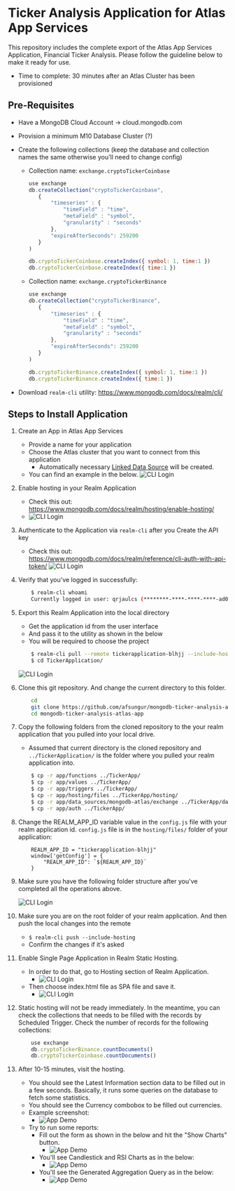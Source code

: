 
# Ticker Analysis Application for Atlas App Services

This repository includes the complete export of the Atlas App Services Application, Financial Ticker Analysis. Please follow the guideline below to make it ready for use. 

- Time to complete: 30 minutes after an Atlas Cluster has been provisioned

## Pre-Requisites

 - Have a MongoDB Cloud Account -> cloud.mongodb.com
 - Provision a minimum M10 Database Cluster (?)
 - Create the following collections (keep the database and collection names the same otherwise you'll need to change config)
	 - Collection name: `exchange.cryptoTickerCoinbase`
		 ```javascript
		use exchange
		db.createCollection("cryptoTickerCoinbase",
			{
				"timeseries" : {
					"timeField" : "time",
					"metaField" : "symbol",
					"granularity" : "seconds"
				},
				"expireAfterSeconds": 259200 
			}
		)

		db.cryptoTickerCoinbase.createIndex({ symbol: 1, time:1 })
		db.cryptoTickerCoinbase.createIndex({ time:1 })
		 ```

	 - Collection name: `exchange.cryptoTickerBinance`
		 ```javascript
		use exchange
		db.createCollection("cryptoTickerBinance",
			{
				"timeseries" : {
					"timeField" : "time",
					"metaField" : "symbol",
					"granularity" : "seconds"
				},
				"expireAfterSeconds": 259200 
			}
		)

		db.cryptoTickerBinance.createIndex({ symbol: 1, time:1 })
		db.cryptoTickerBinance.createIndex({ time:1 })
		 ```


- Download `realm-cli` utility: https://www.mongodb.com/docs/realm/cli/ 

## Steps to Install Application

 1. Create an App in Atlas App Services
	- Provide a name for your application
	- Choose the Atlas cluster that you want to connect from this application
		- Automatically necessary [Linked Data Source](https://www.mongodb.com/docs/realm/mongodb/link-a-data-source/#:~:text=To%20connect%20to%20a%20data,an%20import/export%20configuration%20directory.) will be created.
	- You can find an example in the below.
		![CLI Login](pics/CreateARealmApplication.png)


2. Enable hosting in your Realm Application
	- Check this out: https://www.mongodb.com/docs/realm/hosting/enable-hosting/ 
	- ![CLI Login](pics/HostingEnabled.png)

3. Authenticate to the Application via `realm-cli` after you Create the API key
	- Check this out: https://www.mongodb.com/docs/realm/reference/cli-auth-with-api-token/
	![CLI Login](pics/RealmCliLogin.jpg)
 	
4. Verify that you've logged in successfully:
	```bash
		$ realm-cli whoami
		Currently logged in user: qrjaulcs (********-****-****-****-ad082b5d4380)
	```

5. Export this Realm Application into the local directory
	- Get the application id from the user interface
	- And pass it to the utility as shown in the below
	- You will be required to choose the project
	```bash
		$ realm-cli pull --remote tickerapplication-blhjj --include-hosting
		$ cd TickerApplication/
	```
	![CLI Login](pics/RealmCliPull.png)

	

6. Clone this git repository. And change the current directory to this folder.
	```bash
		cd
		git clone https://github.com/afsungur/mongodb-ticker-analysis-atlas-app.git
		cd mongodb-ticker-analysis-atlas-app
	```
7. Copy the following folders from the cloned repository to the your realm application that you pulled into your local drive.
	- Assumed that current directory is the cloned repository and ```../TickerApplication/``` is the folder where you pulled your realm application into.

	```bash
		$ cp -r app/functions ../TickerApp/
		$ cp -r app/values ../TickerApp/
		$ cp -r app/triggers ../TickerApp/
		$ cp -r app/hosting/files ../TickerApp/hosting/
		$ cp -r app/data_sources/mongodb-atlas/exchange ../TickerApp/data_sources/mongodb-atlas/
		$ cp -r app/auth ../TickerApp/
	```

9. Change the REALM_APP_ID variable value in the ```config.js``` file with your realm application id. ```config.js``` file is in the ```hosting/files/``` folder of your application:

	```
		REALM_APP_ID = "tickerapplication-blhjj"
		window['getConfig'] = {
		    "REALM_APP_ID": `${REALM_APP_ID}`
		}
	```

10. Make sure you have the following folder structure after you've completed all the operations above.

	![CLI Login](pics/FolderStructure.jpg)



11. Make sure you are on the root folder of your realm application. And then push the local changes into the remote
	- ```$ realm-cli push --include-hosting ```
	- Confirm the changes if it's asked


12. Enable Single Page Application in Realm Static Hosting. 
	- In order to do that, go to Hosting section of Realm Application. 
		- ![CLI Login](pics/Hosting.png)
	- Then choose index.html file as SPA file and save it.
		- ![CLI Login](pics/ChooseSPAEntrypoint.png)


12. Static hosting will not be ready immediately. In the meantime, you can check the collections that needs to be filled with the records by Scheduled Trigger. Check the number of records for the following collections:
	
	```javascript
		use exchange
		db.cryptoTickerBinance.countDocuments()
		db.cryptoTickerCoinbase.countDocuments()

	```

13. After 10-15 minutes, visit the hosting.
	- You should see the Latest Information section data to be filled out in a few seconds. Basically, it runs some queries on the database to fetch some statistics.
	- You should see the Currency combobox to be filled out currencies.
	- Example screenshot:
		- ![App Demo](pics/App01.png)
	- Try to run some reports:
		- Fill out the form as shown in the below and hit the "Show Charts" button.
			- ![App Demo](pics/App02.png)
		- You'll see Candlestick and RSI Charts as in the below:
			- ![App Demo](pics/App03.png)
		- You'll see the Generated Aggregation Query as in the below:
			- ![App Demo](pics/App04.png)